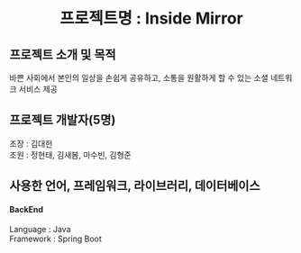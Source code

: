 <h1 align="center">프로젝트명 : Inside Mirror</h1>

## 프로젝트 소개 및 목적
바쁜 사회에서 본인의 일상을 손쉽게 공유하고,
소통을 원활하게 할 수 있는 소셜 네트워크 서비스 제공


## 프로젝트 개발자(5명)
조장 : 김대헌<br/>
조원 : 정현태, 김새봄, 마수빈, 김형준

## 사용한 언어, 프레임워크, 라이브러리, 데이터베이스
#### BackEnd
Language : Java
<br/>
Framework : Spring Boot
